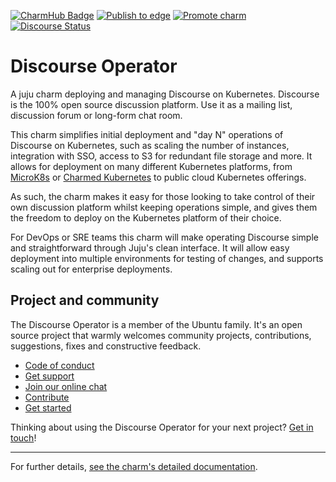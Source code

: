 [![CharmHub Badge](https://charmhub.io/discourse-k8s/badge.svg)](https://charmhub.io/discourse-k8s)
[![Publish to edge](https://github.com/canonical/discourse-k8s-operator/actions/workflows/publish_charm.yaml/badge.svg)](https://github.com/canonical/discourse-k8s-operator/actions/workflows/publish_charm.yaml)
[![Promote charm](https://github.com/canonical/discourse-k8s-operator/actions/workflows/promote_charm.yaml/badge.svg)](https://github.com/canonical/discourse-k8s-operator/actions/workflows/promote_charm.yaml)
[![Discourse Status](https://img.shields.io/discourse/status?server=https%3A%2F%2Fdiscourse.charmhub.io&style=flat&label=CharmHub%20Discourse)](https://discourse.charmhub.io)

# Discourse Operator

A juju charm deploying and managing Discourse on Kubernetes. Discourse is the
100% open source discussion platform. Use it as a mailing list, discussion
forum or long-form chat room.

This charm simplifies initial deployment and "day N" operations of Discourse
on Kubernetes, such as scaling the number of instances, integration with SSO,
access to S3 for redundant file storage and more. It allows for deployment on
many different Kubernetes platforms, from [MicroK8s](https://microk8s.io) or
[Charmed Kubernetes](https://ubuntu.com/kubernetes) to public cloud Kubernetes
offerings.

As such, the charm makes it easy for those looking to take control of their own
discussion platform whilst keeping operations simple, and gives them the
freedom to deploy on the Kubernetes platform of their choice.

For DevOps or SRE teams this charm will make operating Discourse simple and
straightforward through Juju's clean interface. It will allow easy deployment
into multiple environments for testing of changes, and supports scaling out for
enterprise deployments.

## Project and community

The Discourse Operator is a member of the Ubuntu family. It's an open source
project that warmly welcomes community projects, contributions, suggestions,
fixes and constructive feedback.
* [Code of conduct](https://ubuntu.com/community/code-of-conduct)
* [Get support](https://discourse.charmhub.io/)
* [Join our online chat](https://chat.charmhub.io/charmhub/channels/charm-dev)
* [Contribute](https://charmhub.io/discourse-k8s/docs/contributing)
* [Get started](https://charmhub.io/discourse-k8s/docs/getting-started)

Thinking about using the Discourse Operator for your next project? [Get in touch](https://chat.charmhub.io/charmhub/channels/charm-dev)!

---

For further details,
[see the charm's detailed documentation](https://charmhub.io/discourse-k8s/docs).
